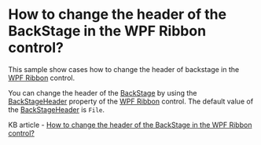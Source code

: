 # How to change the header of the BackStage in the WPF Ribbon control?

This sample show cases how to change the header of backstage in the [WPF Ribbon](https://www.syncfusion.com/wpf-controls/ribbon) control.

You can change the header of the [BackStage](https://help.syncfusion.com/cr/wpf/Syncfusion.Windows.Tools.Controls.Backstage.html) by using the [BackStageHeader](https://help.syncfusion.com/cr/wpf/Syncfusion.Windows.Tools.Controls.Ribbon.html#Syncfusion_Windows_Tools_Controls_Ribbon_BackStageHeader) property of the [WPF Ribbon](https://www.syncfusion.com/wpf-controls/ribbon) control. The default value of the [BackStageHeader](https://help.syncfusion.com/cr/wpf/Syncfusion.Windows.Tools.Controls.Ribbon.html#Syncfusion_Windows_Tools_Controls_Ribbon_BackStageHeader) is `File`.

KB article - [How to change the header of the BackStage in the WPF Ribbon control?](https://www.syncfusion.com/kb/5375/how-to-change-the-header-of-the-backstage-in-the-wpf-ribbon-control)
